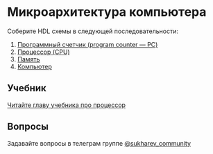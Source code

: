 <!-- Если читаете файл в VSCode — нажмите ctrl+shift+v, чтобы включить режим просмотра. Для macOS — cmd+shift+v. -->

# Микроархитектура компьютера

Соберите HDL схемы в следующей последовательности:

1. [Программный счетчик (program counter — PC)](counter/PC.hdl)
2. [Процессор (CPU)](CPU/CPU.hdl)
3. [Память](memory/Memory.hdl)
4. [Компьютер](computer/Computer.hdl)

## Учебник

[Читайте главу учебника про процессор](https://www.notion.so/sukharev/IV-bf46f600740f4ba6b5161a3f9ebc1a94)

## Вопросы

Задавайте вопросы в телеграм группе [@sukharev_community](https://www.t.me/sukharev_community)
